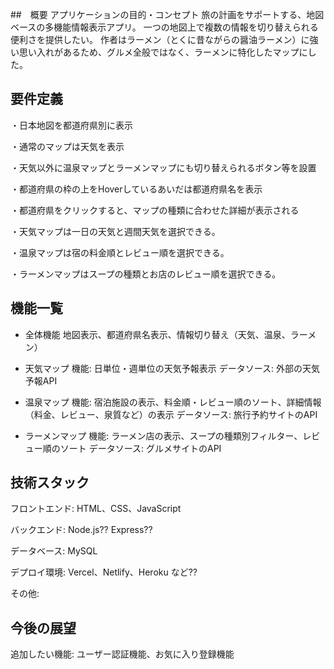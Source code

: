
##　概要
アプリケーションの目的・コンセプト
旅の計画をサポートする、地図ベースの多機能情報表示アプリ。
一つの地図上で複数の情報を切り替えられる便利さを提供したい。
作者はラーメン（とくに昔ながらの醤油ラーメン）に強い思い入れがあるため、グルメ全般ではなく、ラーメンに特化したマップにした。

## 要件定義
・日本地図を都道府県別に表示

・通常のマップは天気を表示

・天気以外に温泉マップとラーメンマップにも切り替えられるボタン等を設置

・都道府県の枠の上をHoverしているあいだは都道府県名を表示

・都道府県をクリックすると、マップの種類に合わせた詳細が表示される

・天気マップは一日の天気と週間天気を選択できる。

・温泉マップは宿の料金順とレビュー順を選択できる。

・ラーメンマップはスープの種類とお店のレビュー順を選択できる。

## 機能一覧
- 全体機能
地図表示、都道府県名表示、情報切り替え（天気、温泉、ラーメン）

- 天気マップ
機能: 日単位・週単位の天気予報表示
データソース: 外部の天気予報API

- 温泉マップ
機能: 宿泊施設の表示、料金順・レビュー順のソート、詳細情報（料金、レビュー、泉質など）の表示
データソース: 旅行予約サイトのAPI

- ラーメンマップ
機能: ラーメン店の表示、スープの種類別フィルター、レビュー順のソート
データソース: グルメサイトのAPI

## 技術スタック
フロントエンド: HTML、CSS、JavaScript

バックエンド: Node.js?? Express??

データベース: MySQL

デプロイ環境: Vercel、Netlify、Heroku など??

その他: 

## 今後の展望
追加したい機能: ユーザー認証機能、お気に入り登録機能
